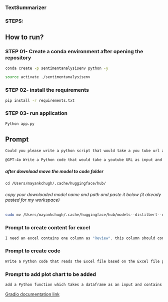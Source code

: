 ### TextSummarizer

### STEPS:
## How to run? 
### STEP 01- Create a conda environment after opening the repository
```bash
conda create -p sentimentanalysisenv python -y
```

```bash
source activate ./sentimentanalysisenv
```

### STEP 02- install the requirements
```bash
pip install -r requirements.txt
```

### STEP 03- run application
```bash
Python app.py
```

## Prompt
```bash
Could you please write a python script that would take a you tube url as input and give the transcript of that video as output
```
```bash
@GPT-4o Write a Python code that would take a youtube URL as input and give the video transcript as output. also include gradio UI and use hugging face model "sshleifer/distilbart-cnn-12-6"
```

##### after download move the model to code folder
```
cd /Users/mayankchugh/.cache/huggingface/hub/
```
###### copy your downloaded model name and path and paste it below (it already pasted for my workspace)
```bash 
sudo mv /Users/mayankchugh/.cache/huggingface/hub/models--distilbert--distilbert-base-uncased-finetuned-sst-2-english /Users/mayankchugh/gitRepos/mayankchugh.learning/HuggingFace-ML-GenerativeAI-Gradio-Streamlit-Apps/Models/models--distilbert--distilbert-base-uncased-finetuned-sst-2-english
```

### Prompt to create content for excel
```bash
I need an excel contains one column as "Review". this column should contain atleast 10 customer comments of product. 5 comments should be positive and 5 negative. comments should not be more that 1 liner.
```

### Prompt to create code
```bash
Write a Python code that reads the Excel file based on the Excel file path provided as input for the function. the file has reviews; it should call a function get sentiment and return me the data frame that contains both reviews as well as corresponding sentiment. Also, Check if the 'Review' column is in the Dataframe - raise an error if it does not exist. add gradio as frontend for user to upload file
```

### Prompt to add plot chart to be added

```bash
add a Python function which takes a dataframe as an input and contains 2 columns, (Review & Sentiment - Positive, Negative) and it will return an object of bar chart that can be passed to the Gradio tool to plot a chart in gradio UI
```


[Gradio documentation link](https://www.gradio.app/docs/gradio/file)